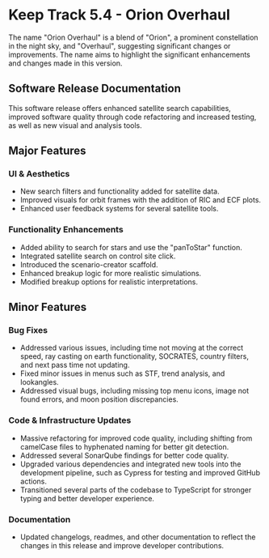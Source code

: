 # Keep Track 5.4 - Orion Overhaul

The name "Orion Overhaul" is a blend of "Orion", a prominent constellation in the night sky, and "Overhaul", suggesting significant changes or improvements. The name aims to highlight the significant enhancements and changes made in this version.

## Software Release Documentation

This software release offers enhanced satellite search capabilities, improved software quality through code refactoring and increased testing, as well as new visual and analysis tools.

## Major Features

### UI & Aesthetics

- New search filters and functionality added for satellite data.
- Improved visuals for orbit frames with the addition of RIC and ECF plots.
- Enhanced user feedback systems for several satellite tools.

### Functionality Enhancements

- Added ability to search for stars and use the "panToStar" function.
- Integrated satellite search on control site click.
- Introduced the scenario-creator scaffold.
- Enhanced breakup logic for more realistic simulations.
- Modified breakup options for realistic interpretations.

## Minor Features

### Bug Fixes

- Addressed various issues, including time not moving at the correct speed, ray casting on earth functionality, SOCRATES, country filters, and next pass time not updating.
- Fixed minor issues in menus such as STF, trend analysis, and lookangles.
- Addressed visual bugs, including missing top menu icons, image not found errors, and moon position discrepancies.

### Code & Infrastructure Updates

- Massive refactoring for improved code quality, including shifting from camelCase files to hyphenated naming for better git detection.
- Addressed several SonarQube findings for better code quality.
- Upgraded various dependencies and integrated new tools into the development pipeline, such as Cypress for testing and improved GitHub actions.
- Transitioned several parts of the codebase to TypeScript for stronger typing and better developer experience.

### Documentation

- Updated changelogs, readmes, and other documentation to reflect the changes in this release and improve developer contributions.
